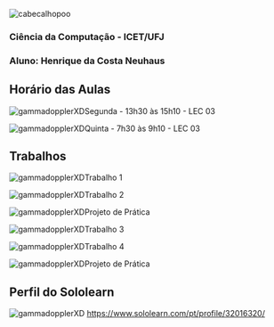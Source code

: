 ![cabecalhopoo](https://github.com/HenriqueNeuhaus/POO/assets/126741336/518419f9-4cab-4012-b74c-db4f79172a4b)

### Ciência da Computação - ICET/UFJ
### Aluno: Henrique da Costa Neuhaus

## Horário das Aulas

![gammadopplerXD](https://github.com/HenriqueNeuhaus/POO/assets/126741336/5951395b-9266-4266-b26b-353712a69a0a)Segunda - 13h30 às 15h10 - LEC 03

![gammadopplerXD](https://github.com/HenriqueNeuhaus/POO/assets/126741336/5951395b-9266-4266-b26b-353712a69a0a)Quinta - 7h30 às 9h10 - LEC 03

## Trabalhos


![gammadopplerXD](https://github.com/HenriqueNeuhaus/POO/assets/126741336/5951395b-9266-4266-b26b-353712a69a0a)Trabalho 1 

![gammadopplerXD](https://github.com/HenriqueNeuhaus/POO/assets/126741336/5951395b-9266-4266-b26b-353712a69a0a)Trabalho 2 

![gammadopplerXD](https://github.com/HenriqueNeuhaus/POO/assets/126741336/5951395b-9266-4266-b26b-353712a69a0a)Projeto de Prática

![gammadopplerXD](https://github.com/HenriqueNeuhaus/POO/assets/126741336/5951395b-9266-4266-b26b-353712a69a0a)Trabalho 3

![gammadopplerXD](https://github.com/HenriqueNeuhaus/POO/assets/126741336/5951395b-9266-4266-b26b-353712a69a0a)Trabalho 4

![gammadopplerXD](https://github.com/HenriqueNeuhaus/POO/assets/126741336/5951395b-9266-4266-b26b-353712a69a0a)Projeto de Prática



## Perfil do Sololearn

![gammadopplerXD](https://github.com/HenriqueNeuhaus/POO/assets/126741336/5951395b-9266-4266-b26b-353712a69a0a) https://www.sololearn.com/pt/profile/32016320/

